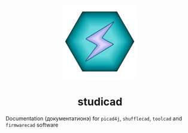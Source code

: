 <p align="center">
  <a href="https://studicad.readthedocs.io/en/latest/index.html">
    <img src="https://github.com/CADindustries/studicad-docs/blob/main/docs/source/res/logo.png" alt="studicad logo" width="200" height="200">
  </a>
</p>
<h1 align="center">studicad</h1> 

Documentation (документатионэ) for ```picad4j```, ```shufflecad```, ```toolcad``` and ```firmwarecad``` software
